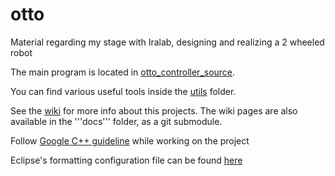 # otto
Material regarding my stage with Iralab, designing and realizing a 2 wheeled robot

The main program is located in [otto_controller_source](https://github.com/iralabdisco/otto/tree/pid_control/otto_controller_source).

You can find various useful tools inside the [utils](https://github.com/iralabdisco/otto/tree/pid_control/utils) folder.

See the [wiki](https://github.com/iralabdisco/otto/wiki) for more info about this projects.
The wiki pages are also available in the '''docs''' folder, as a git submodule.


Follow [Google C++ guideline](https://google.github.io/styleguide/cppguide.html) while working on the project

Eclipse's formatting configuration file can be found [here](https://github.com/google/styleguide/blob/gh-pages/eclipse-cpp-google-style.xml)

